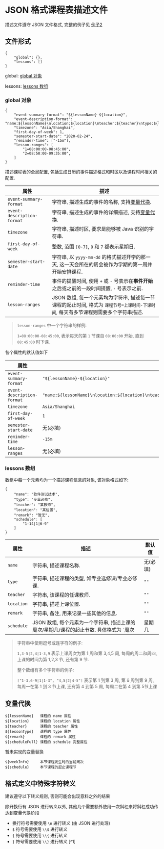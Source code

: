 # JSON 格式课程表描述文件

描述文件遵守 JSON 文件格式, 完整的例子见 [例子2](/doc/example/e2/e2.json)

## 文件形式

```
{
    "global": {},
    "lessons": []
}
```

global: [global 对象](#global-对象)

lessons: [lessons 数组](#lessons-数组)

### global 对象

```
{
    "event-summary-format": "${lessonName}-${location}",
    "event-description-format": "name:${lessonName}\nlocation:${location}\nteacher:${teacher}\ntype:${lessonType}\nremark:${remark}\nschedule:${scheduleFull}",
    "timezone": "Asia/Shanghai",
    "first-day-of-week": 1,
    "semester-start-date": "2020-02-24",
    "reminder-time": ["-15m"],
    "lesson-ranges": [
        "1=08:00:00-08:45:00",
        "2=08:50:00-09:35:00",
    ]
}
```

描述课程表的全局配置, 包括生成日历的事件描述格式和时区以及课程时间相关的配置.

|属性|描述|
|---|---|
| `event-summary-format` | 字符串, 描述生成的事件的名称, 支持[变量代换](#变量代换).|
| `event-description-format` | 字符串, 描述生成的事件的详细描述, 支持[变量代换](#变量代换).
| `timezone` | 字符串, 描述时区, 要求是能够被 Java 识别的字符串.|
| `first-day-of-week` | 整数, 范围 `[0-7]`, `0` 和 `7` 都表示星期日.|
| `semester-start-date` | 字符串, 以 `yyyy-mm-dd` 的格式描述开学的那一天, 这一天会所在的周会被作为学期的第一周并开始安排课程.|
| `reminder-time` | 事件的提醒时间, 使用 `+` 或 `-` 号表示在**事件开始**之后或之前的一段时间提醒, `-` 号表示之前.|
| `lesson-ranges` | JSON 数组, 每一个元素均为字符串, 描述每一节课程的起止时间, 格式为 `课程节号=上课时间-下课时间`, 每天有多节课程则需要多个字符串描述.|

> `lesson-ranges` 中一个字符串的样例:
> 
> `1=08:00:00-08:45:00`, 表示每天的第 `1` 节课自 `08:00:00` 开始, 直到 `08:45:00` 时下课.

各个属性的默认值如下

|属性|默认值|
|---|---|
|`event-summary-format`|`"${lessonName}-${location}"`|
|`event-description-format`|`"name:${lessonName}\nlocation:${location}\nteacher:${teacher}\ntype:${lessonType}\nremark:${remark}\nschedule:${scheduleFull}"`|
|`timezone`|`Asia/Shanghai`|
|`first-day-of-week`|`1`|
|`semester-start-date`|无(必填)|
|`reminder-time`|`-15m`|
|`lesson-ranges`|无(必填)|

### lessons 数组

数组中每一个元素均为一个描述课程信息的对象, 该对象格式如下:

```
{
    "name": "软件测试技术",
    "type": "专业必修",
    "teacher": "某教师",
    "location": "某位置",
    "remark": "暂无",
    "schedule": [
        "1-14|1|6-9"
    ]
}
```

|属性|描述|默认值|
|---|---|---|
| `name` | 字符串, 描述课程名称.|无(必填)|
| `type` | 字符串, 描述课程的类型, 如专业选修课/专业必修课.|`""`|
| `teacher` | 字符串, 该课程的任课教师.|`""`|
| `location` | 字符串, 描述上课位置.|`""`|
| `remark` | 字符串, 备注, 用来记录一些其他的信息.|`""`|
| `schedule` | JSON 数组, 每个元素为一个字符串, 描述上课的周次/星期几/课程的起止节数. 具体格式为 `周次|星期几|课程起止节数` , 三个区域分别可以使用逗号分隔符表示单独添加, 或使用连字符表示范围. 字符串可以有多个, 描述多个不同的规则.|无(必填)

> 字符串中使用逗号或连字符的例子:
> 
>  `1,3-5|2,4|1-3,9` 表示上课周次为第 1 周和第 3,4,5 周, 每周的周二和周四, 上课的时间为第 1,2,3 节, 还有第 9 节.
>
> 整个数组有多个字符串的例子:
>
> `["1-3,6-9|1|1-3", "4,5|2|4-5"]` 表示第 1 到第 3 周, 第 6 周到第 9 周, 每周一在第 1 到 3 节上课, 还有第 4 到第 5 周, 每周二在第 4 到第 5节上课

## 变量代换

```
${lessonName}   课程的 name 属性
${location}     课程的 location 属性
${teacher}      课程的 teacher 属性
${lessonType}   课程的 type 属性
${remark}       课程的 remark 属性
${scheduleFull} 课程的 schedule 完整属性
```

暂未实现的变量替换

```
${weekInfo}     本节课程发生时的当前周次
${schedule}     本节课程的起止课程节
````

## 格式定义中特殊字符转义

建议遵守以下转义规则, 否则可能会出现意料之外的结果

除开换行有 JSON 进行转义以外, 其他几个需要额外使用一次斜杠来将斜杠成功传达到变量代换阶段

- 换行符号需要使用 `\n` 进行转义 (由 JSON 进行处理)
- `$` 符号需要使用 `\\$` 进行转义
- `{` 符号需要使用 `\\{` 进行转义
- `}` 符号需要使用 `\\}` 进行转义 [^1]
